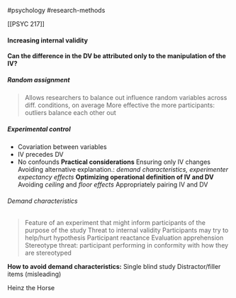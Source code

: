 #psychology 
#research-methods 

[[PSYC 217]]

#### Increasing internal validity
**Can the difference in the DV be attributed only to the manipulation of the IV?**
##### Random assignment
> Allows researchers to balance out influence random variables across diff. conditions, on average
> More effective the more participants: outliers balance each other out
##### Experimental control
- Covariation between variables
- IV precedes DV
- No confounds
**Practical considerations**
	Ensuring only IV changes
	Avoiding alternative explanation.: *demand characteristics, experimenter expectancy effects*
**Optimizing operational definition of IV and DV** 
	Avoiding *ceiling* and *floor effects*
	Appropriately pairing IV and DV

###### Demand characteristics
> Feature of an experiment that might inform participants of the purpose of the study
> 	Threat to internal validity
> 	Participants may try to help/hurt hypothesis
> 		Participant reactance
> 		Evaluation apprehension
> 		Stereotype threat: participant performing in conformity with how they are stereotyped

**How to avoid demand characteristics:**
	Single blind study
	Distractor/filler items (misleading)

Heinz the Horse
